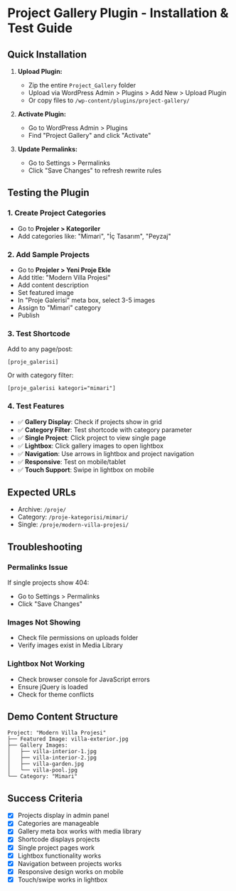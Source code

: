# Project Gallery Plugin - Installation & Test Guide

## Quick Installation

1. **Upload Plugin:**
   - Zip the entire `Project_Gallery` folder
   - Upload via WordPress Admin > Plugins > Add New > Upload Plugin
   - Or copy files to `/wp-content/plugins/project-gallery/`

2. **Activate Plugin:**
   - Go to WordPress Admin > Plugins
   - Find "Project Gallery" and click "Activate"

3. **Update Permalinks:**
   - Go to Settings > Permalinks
   - Click "Save Changes" to refresh rewrite rules

## Testing the Plugin

### 1. Create Project Categories
- Go to **Projeler > Kategoriler**
- Add categories like: "Mimari", "İç Tasarım", "Peyzaj"

### 2. Add Sample Projects
- Go to **Projeler > Yeni Proje Ekle**
- Add title: "Modern Villa Projesi"
- Add content description
- Set featured image
- In "Proje Galerisi" meta box, select 3-5 images
- Assign to "Mimari" category
- Publish

### 3. Test Shortcode
Add to any page/post:
```
[proje_galerisi]
```

Or with category filter:
```
[proje_galerisi kategori="mimari"]
```

### 4. Test Features
- ✅ **Gallery Display**: Check if projects show in grid
- ✅ **Category Filter**: Test shortcode with category parameter
- ✅ **Single Project**: Click project to view single page
- ✅ **Lightbox**: Click gallery images to open lightbox
- ✅ **Navigation**: Use arrows in lightbox and project navigation
- ✅ **Responsive**: Test on mobile/tablet
- ✅ **Touch Support**: Swipe in lightbox on mobile

## Expected URLs
- Archive: `/proje/`
- Category: `/proje-kategorisi/mimari/`
- Single: `/proje/modern-villa-projesi/`

## Troubleshooting

### Permalinks Issue
If single projects show 404:
- Go to Settings > Permalinks
- Click "Save Changes"

### Images Not Showing
- Check file permissions on uploads folder
- Verify images exist in Media Library

### Lightbox Not Working
- Check browser console for JavaScript errors
- Ensure jQuery is loaded
- Check for theme conflicts

## Demo Content Structure
```
Project: "Modern Villa Projesi"
├── Featured Image: villa-exterior.jpg
├── Gallery Images:
│   ├── villa-interior-1.jpg
│   ├── villa-interior-2.jpg
│   ├── villa-garden.jpg
│   └── villa-pool.jpg
└── Category: "Mimari"
```

## Success Criteria
- [x] Projects display in admin panel
- [x] Categories are manageable
- [x] Gallery meta box works with media library
- [x] Shortcode displays projects
- [x] Single project pages work
- [x] Lightbox functionality works
- [x] Navigation between projects works
- [x] Responsive design works on mobile
- [x] Touch/swipe works in lightbox